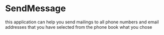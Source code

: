 # SendMessage
this application can help you send mailings to all phone numbers and email addresses that you have selected from the phone book what you chose
